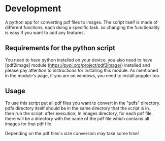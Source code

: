 # Development

A python app for converting pdf files to images. The script itself is made of different functions, each doing a specific task. so changing the functionality is easy if you want to add any features.

## Requirements for the python script

You need to have python installed on your device. you also need to have [pdf2image] module (https://pypi.org/project/pdf2image/) installed and please pay attention to instructions for installing this module. As mentioned in the module's page, if you are on windows, you need to install poppler too.

## Usage

To use this script put all pdf files you want to convert in the "pdfs" directory. pdfs directory itself should be in the same directory that the script is in. then run the script. after execution, In images directory, for each pdf file, there will be a directory with the name of the pdf file which contains all images for that pdf file.

Depending on the pdf files's size conversion may take some time!
